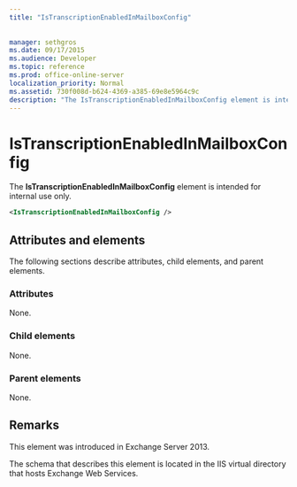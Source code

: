 ```yaml
---
title: "IsTranscriptionEnabledInMailboxConfig"
 
 
manager: sethgros
ms.date: 09/17/2015
ms.audience: Developer
ms.topic: reference
ms.prod: office-online-server
localization_priority: Normal
ms.assetid: 730f008d-b624-4369-a385-69e8e5964c9c
description: "The IsTranscriptionEnabledInMailboxConfig element is intended for internal use only."
---
```


# IsTranscriptionEnabledInMailboxConfig

The **IsTranscriptionEnabledInMailboxConfig** element is intended for internal use only. 
  
```XML
<IsTranscriptionEnabledInMailboxConfig />
```

## Attributes and elements

The following sections describe attributes, child elements, and parent elements.
  
### Attributes

None.
  
### Child elements

None.
  
### Parent elements

None.
  
## Remarks

This element was introduced in Exchange Server 2013.
  
The schema that describes this element is located in the IIS virtual directory that hosts Exchange Web Services.
  

